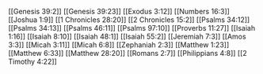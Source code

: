 [[Genesis 39:2]]
[[Genesis 39:23]]
[[Exodus 3:12]]
[[Numbers 16:3]]
[[Joshua 1:9]]
[[1 Chronicles 28:20]]
[[2 Chronicles 15:2]]
[[Psalms 34:12]]
[[Psalms 34:13]]
[[Psalms 46:11]]
[[Psalms 97:10]]
[[Proverbs 11:27]]
[[Isaiah 1:16]]
[[Isaiah 8:10]]
[[Isaiah 48:1]]
[[Isaiah 55:2]]
[[Jeremiah 7:3]]
[[Amos 3:3]]
[[Micah 3:11]]
[[Micah 6:8]]
[[Zephaniah 2:3]]
[[Matthew 1:23]]
[[Matthew 6:33]]
[[Matthew 28:20]]
[[Romans 2:7]]
[[Philippians 4:8]]
[[2 Timothy 4:22]]
